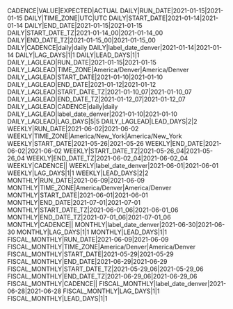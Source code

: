 CADENCE|VALUE|EXPECTED|ACTUAL
DAILY|RUN_DATE|2021-01-15|2021-01-15
DAILY|TIME_ZONE|UTC|UTC
DAILY|START_DATE|2021-01-14|2021-01-14
DAILY|END_DATE|2021-01-15|2021-01-15
DAILY|START_DATE_TZ|2021-01-14_00|2021-01-14_00
DAILY|END_DATE_TZ|2021-01-15_00|2021-01-15_00
DAILY|CADENCE|daily|daily
DAILY|label_date_denver|2021-01-14|2021-01-14
DAILY|LAG_DAYS|1|1
DAILY|LEAD_DAYS|1|1
DAILY_LAGLEAD|RUN_DATE|2021-01-15|2021-01-15
DAILY_LAGLEAD|TIME_ZONE|America/Denver|America/Denver
DAILY_LAGLEAD|START_DATE|2021-01-10|2021-01-10
DAILY_LAGLEAD|END_DATE|2021-01-12|2021-01-12
DAILY_LAGLEAD|START_DATE_TZ|2021-01-10_07|2021-01-10_07
DAILY_LAGLEAD|END_DATE_TZ|2021-01-12_07|2021-01-12_07
DAILY_LAGLEAD|CADENCE|daily|daily
DAILY_LAGLEAD|label_date_denver|2021-01-10|2021-01-10
DAILY_LAGLEAD|LAG_DAYS|5|5
DAILY_LAGLEAD|LEAD_DAYS|2|2
WEEKLY|RUN_DATE|2021-06-02|2021-06-02
WEEKLY|TIME_ZONE|America/New_York|America/New_York
WEEKLY|START_DATE|2021-05-26|2021-05-26
WEEKLY|END_DATE|2021-06-02|2021-06-02
WEEKLY|START_DATE_TZ|2021-05-26_04|2021-05-26_04
WEEKLY|END_DATE_TZ|2021-06-02_04|2021-06-02_04
WEEKLY|CADENCE||
WEEKLY|label_date_denver|2021-06-01|2021-06-01
WEEKLY|LAG_DAYS|1|1
WEEKLY|LEAD_DAYS|2|2
MONTHLY|RUN_DATE|2021-06-09|2021-06-09
MONTHLY|TIME_ZONE|America/Denver|America/Denver
MONTHLY|START_DATE|2021-06-01|2021-06-01
MONTHLY|END_DATE|2021-07-01|2021-07-01
MONTHLY|START_DATE_TZ|2021-06-01_06|2021-06-01_06
MONTHLY|END_DATE_TZ|2021-07-01_06|2021-07-01_06
MONTHLY|CADENCE||
MONTHLY|label_date_denver|2021-06-30|2021-06-30
MONTHLY|LAG_DAYS|1|1
MONTHLY|LEAD_DAYS|1|1
FISCAL_MONTHLY|RUN_DATE|2021-06-09|2021-06-09
FISCAL_MONTHLY|TIME_ZONE|America/Denver|America/Denver
FISCAL_MONTHLY|START_DATE|2021-05-29|2021-05-29
FISCAL_MONTHLY|END_DATE|2021-06-29|2021-06-29
FISCAL_MONTHLY|START_DATE_TZ|2021-05-29_06|2021-05-29_06
FISCAL_MONTHLY|END_DATE_TZ|2021-06-29_06|2021-06-29_06
FISCAL_MONTHLY|CADENCE||
FISCAL_MONTHLY|label_date_denver|2021-06-28|2021-06-28
FISCAL_MONTHLY|LAG_DAYS|1|1
FISCAL_MONTHLY|LEAD_DAYS|1|1

